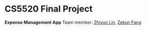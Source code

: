 # CS5520 Final Project
**Expense Management App**
Team member: [Zhiyun Lin](https://github.com/Jonax77), [Zekun Fang](https://github.com/zekun-fang)
